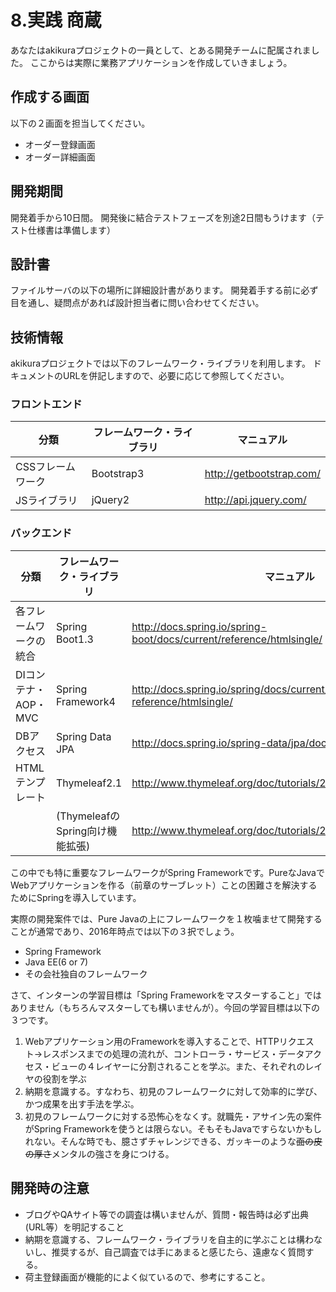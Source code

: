 # 8.実践 商蔵

あなたはakikuraプロジェクトの一員として、とある開発チームに配属されました。
ここからは実際に業務アプリケーションを作成していきましょう。

## 作成する画面
以下の２画面を担当してください。
- オーダー登録画面
- オーダー詳細画面

## 開発期間
開発着手から10日間。
開発後に結合テストフェーズを別途2日間もうけます（テスト仕様書は準備します）

## 設計書
ファイルサーバの以下の場所に詳細設計書があります。
開発着手する前に必ず目を通し、疑問点があれば設計担当者に問い合わせてください。

## 技術情報
akikuraプロジェクトでは以下のフレームワーク・ライブラリを利用します。
ドキュメントのURLを併記しますので、必要に応じて参照してください。

### フロントエンド
| 分類 | フレームワーク・ライブラリ | マニュアル |
| -- | -- | -- |
| CSSフレームワーク | Bootstrap3 | http://getbootstrap.com/ |
| JSライブラリ | jQuery2 | http://api.jquery.com/ |

### バックエンド
| 分類 | フレームワーク・ライブラリ | マニュアル |
| -- | -- | -- |
| 各フレームワークの統合 | Spring Boot1.3 | http://docs.spring.io/spring-boot/docs/current/reference/htmlsingle/ |
| DIコンテナ・AOP・MVC | Spring Framework4 | http://docs.spring.io/spring/docs/current/spring-framework-reference/htmlsingle/ |
| DBアクセス | Spring Data JPA | http://docs.spring.io/spring-data/jpa/docs/current/reference/html/ |
| HTMLテンプレート | Thymeleaf2.1 | http://www.thymeleaf.org/doc/tutorials/2.1/usingthymeleaf_ja.html |
| | (ThymeleafのSpring向け機能拡張) | http://www.thymeleaf.org/doc/tutorials/2.1/thymeleafspring.html |

この中でも特に重要なフレームワークがSpring Frameworkです。PureなJavaでWebアプリケーションを作る（前章のサーブレット）ことの困難さを解決するためにSpringを導入しています。

実際の開発案件では、Pure Javaの上にフレームワークを１枚噛ませて開発することが通常であり、2016年時点では以下の３択でしょう。

- Spring Framework
- Java EE(6 or 7)
- その会社独自のフレームワーク

さて、インターンの学習目標は「Spring Frameworkをマスターすること」ではありません（もちろんマスターしても構いませんが）。今回の学習目標は以下の３つです。

1. Webアプリケーション用のFrameworkを導入することで、HTTPリクエスト->レスポンスまでの処理の流れが、コントローラ・サービス・データアクセス・ビューの４レイヤーに分割されることを学ぶ。また、それぞれのレイヤの役割を学ぶ
2. 納期を意識する。すなわち、初見のフレームワークに対して効率的に学び、かつ成果を出す手法を学ぶ。
3. 初見のフレームワークに対する恐怖心をなくす。就職先・アサイン先の案件がSpring Frameworkを使うとは限らない。そもそもJavaですらないかもしれない。そんな時でも、臆さずチャレンジできる、ガッキーのような~~面の皮の厚さ~~メンタルの強さを身につける。

## 開発時の注意
- ブログやQAサイト等での調査は構いませんが、質問・報告時は必ず出典(URL等）を明記すること
- 納期を意識する、フレームワーク・ライブラリを自主的に学ぶことは構わないし、推奨するが、自己調査では手にあまると感じたら、遠慮なく質問する。
- 荷主登録画面が機能的によく似ているので、参考にすること。